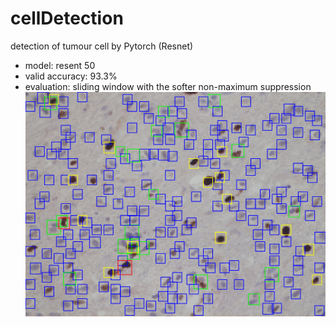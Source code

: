 # cellDetection
detection of tumour cell by Pytorch (Resnet)
- model: resent 50
- valid accuracy: 93.3%
- evaluation: sliding window with the softer non-maximum suppression
![result](sample1.png)
